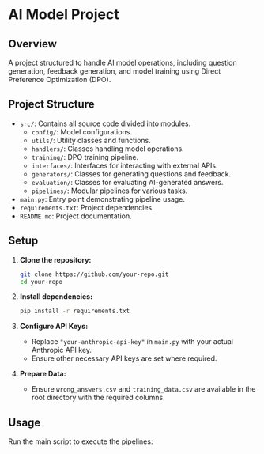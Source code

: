 # AI Model Project

## Overview
A project structured to handle AI model operations, including question generation, feedback generation, and model training using Direct Preference Optimization (DPO).

## Project Structure
- `src/`: Contains all source code divided into modules.
  - `config/`: Model configurations.
  - `utils/`: Utility classes and functions.
  - `handlers/`: Classes handling model operations.
  - `training/`: DPO training pipeline.
  - `interfaces/`: Interfaces for interacting with external APIs.
  - `generators/`: Classes for generating questions and feedback.
  - `evaluation/`: Classes for evaluating AI-generated answers.
  - `pipelines/`: Modular pipelines for various tasks.
- `main.py`: Entry point demonstrating pipeline usage.
- `requirements.txt`: Project dependencies.
- `README.md`: Project documentation.

## Setup

1. **Clone the repository:**
   ```bash
   git clone https://github.com/your-repo.git
   cd your-repo
   ```

2. **Install dependencies:**
   ```bash
   pip install -r requirements.txt
   ```

3. **Configure API Keys:**
   - Replace `"your-anthropic-api-key"` in `main.py` with your actual Anthropic API key.
   - Ensure other necessary API keys are set where required.

4. **Prepare Data:**
   - Ensure `wrong_answers.csv` and `training_data.csv` are available in the root directory with the required columns.

## Usage

Run the main script to execute the pipelines:
